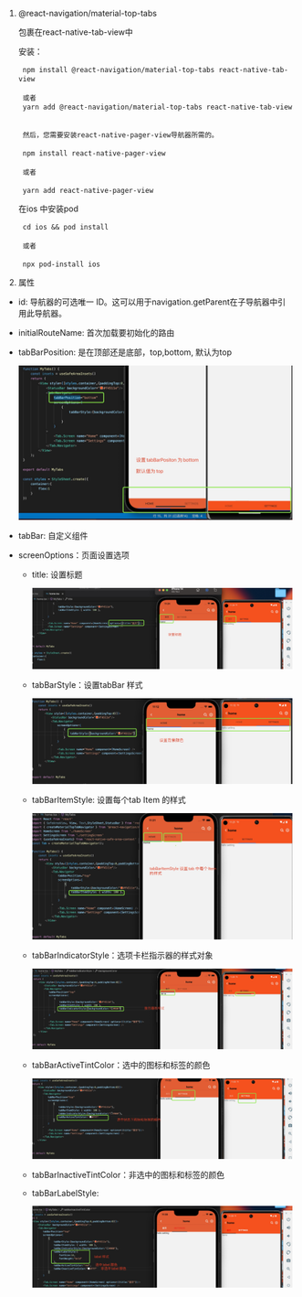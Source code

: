 1. @react-navigation/material-top-tabs

   包裹在react-native-tab-view中

   安装：

        npm install @react-navigation/material-top-tabs react-native-tab-view

        或者
        yarn add @react-navigation/material-top-tabs react-native-tab-view


        然后，您需要安装react-native-pager-view导航器所需的。

        npm install react-native-pager-view

        或者

        yarn add react-native-pager-view

    在ios 中安装pod

        cd ios && pod install

        或者

        npx pod-install ios

2. 属性

+ id: 导航器的可选唯一 ID。这可以用于navigation.getParent在子导航器中引用此导航器。

+ initialRouteName: 首次加载要初始化的路由

+ tabBarPosition: 是在顶部还是底部，top,bottom, 默认为top

   ![image](../../assets/88.jpg)

+ tabBar: 自定义组件


+ screenOptions：页面设置选项

   + title: 设置标题

     ![image](../../assets/90.jpg)

   + tabBarStyle：设置tabBar 样式

      ![image](../../assets/87.jpg)

   + tabBarItemStyle: 设置每个tab Item 的样式

     ![image](../../assets/89.jpg)
    
    + tabBarIndicatorStyle：选项卡栏指示器的样式对象

      ![image](../../assets/91.jpg)
    
    + tabBarActiveTintColor：选中的图标和标签的颜色
    
        ![image](../../assets/92.jpg)
    
    + tabBarInactiveTintColor：非选中的图标和标签的颜色

    + tabBarLabelStyle: 

      ![image](../../assets/93.jpg)

